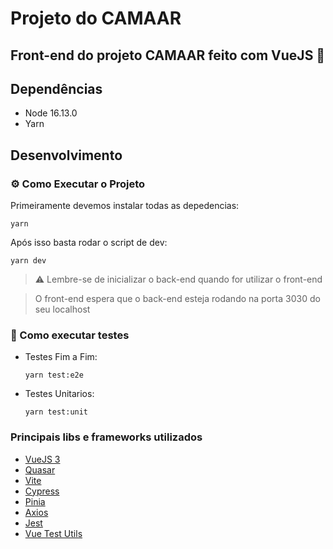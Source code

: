 # Projeto do CAMAAR

## Front-end do projeto CAMAAR feito com VueJS 💚

## Dependências
- Node 16.13.0
- Yarn
## Desenvolvimento
### ⚙️ Como Executar o Projeto

Primeiramente devemos instalar todas as depedencias:

```
yarn
```

Após isso basta rodar o script de dev:

```
yarn dev
```


> ⚠️ Lembre-se de inicializar o back-end quando for utilizar o front-end

> O front-end espera que o back-end esteja rodando na porta 3030 do seu localhost
### 🧪 Como executar testes
- Testes Fim a Fim:
  ```
  yarn test:e2e
  ```
- Testes Unitarios:
  ```
  yarn test:unit
  ```

### Principais libs e frameworks utilizados

- [VueJS 3](https://vuejs.org/guide/introduction.html)
- [Quasar](https://quasar.dev/)
- [Vite](https://vitejs.dev/guide/)
- [Cypress](https://docs.cypress.io/api/table-of-contents)
- [Pinia](https://pinia.vuejs.org/core-concepts/)
- [Axios](https://axios-http.com/ptbr/docs/intro)
- [Jest](https://jestjs.io/pt-BR/docs/getting-started)
- [Vue Test Utils](https://test-utils.vuejs.org/guide/)

